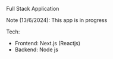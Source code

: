 Full Stack Application

Note (13/6/2024):
This app is in progress

Tech:

- Frontend: Next.js (Reactjs)
- Backend: Node js

